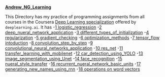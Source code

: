 [**Andrew_NG_Learning**](https://github.com/ajithsandilya/deep_learning/tree/master/Andrew_NG_Learnings)

This Directory has my practice of programming assignments from all courses in the Coursera [Deep Learning specialization](https://www.coursera.org/specializations/deep-learning) offered by `deeplearning.ai`.
It has 
-[1 logistic_regression](https://github.com/ajithsandilya/deep_learning/tree/master/Andrew_NG_Learnings/1%20logistic_regression)
-[2 deep_nueral_network_application](https://github.com/ajithsandilya/deep_learning/tree/master/Andrew_NG_Learnings/2%20deep_nueral_network_application)
-[3 different_types_of_initialization](https://github.com/ajithsandilya/deep_learning/tree/master/Andrew_NG_Learnings/3%20different_types_of_initialization)
-[4 regularization](https://github.com/ajithsandilya/deep_learning/tree/master/Andrew_NG_Learnings/4%20regularization)
-[5 gradient_checking](https://github.com/ajithsandilya/deep_learning/tree/master/Andrew_NG_Learnings/5%20gradient_checking)
-[6 optimization_methods](https://github.com/ajithsandilya/deep_learning/tree/master/Andrew_NG_Learnings/6%20optimization_methods)
-[7 tensor_flow intoduction](https://github.com/ajithsandilya/deep_learning/tree/master/Andrew_NG_Learnings/7%20tensor_flow)
-[8 convolution_step_by_step](https://github.com/ajithsandilya/deep_learning/tree/master/Andrew_NG_Learnings/8%20convolution_step_by_step)
-[9  convolutional_neural_networks_application](https://github.com/ajithsandilya/deep_learning/tree/master/Andrew_NG_Learnings/9%20%20convolutional_neural_networks_application)
-[10 res_net](https://github.com/ajithsandilya/deep_learning/tree/master/Andrew_NG_Learnings/10%20res_net)
-[11 transfer_learning_with_mobilenet](https://github.com/ajithsandilya/deep_learning/tree/master/Andrew_NG_Learnings/11%20transfer_learning_with_mobilenet)
-[12 car_detection_using_YOLO](https://github.com/ajithsandilya/deep_learning/tree/master/Andrew_NG_Learnings/12%20car_detection_using_YOLO)
-[13 image_segmentation_using_Unet](https://github.com/ajithsandilya/deep_learning/tree/master/Andrew_NG_Learnings/13%20image_segmentation_using_Unet)
-[14 face_recognition](https://github.com/ajithsandilya/deep_learning/tree/master/Andrew_NG_Learnings/14%20face_recognition)
-[15 nueral_style_transfer](https://github.com/ajithsandilya/deep_learning/tree/master/Andrew_NG_Learnings/15%20nueral_style_transfer)
-[16 recurrent_nueral_network_basic_units](https://github.com/ajithsandilya/deep_learning/tree/master/Andrew_NG_Learnings/16%20recurrent_nueral_network_basic_units)
-[17 generating_new_names_using_rnn](https://github.com/ajithsandilya/deep_learning/tree/master/Andrew_NG_Learnings/17%20generating_new_names_using_rnn)
-[18 operations on word vectors](https://github.com/ajithsandilya/deep_learning/tree/master/Andrew_NG_Learnings/19%20operations%20on%20word%20vectors)
